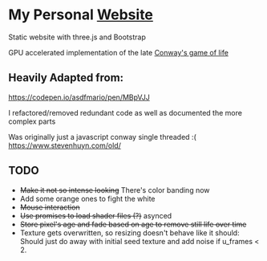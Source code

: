 # My Personal [Website](https://stevenhuyn.github.io)

Static website with three.js and Bootstrap

GPU accelerated implementation of the late [Conway's game of life](https://en.wikipedia.org/wiki/Conway%27s_Game_of_Life)

## Heavily Adapted from:

https://codepen.io/asdfmario/pen/MBpVJJ

I refactored/removed redundant code as well as documented the more complex parts

Was originally just a javascript conway single threaded :(
https://www.stevenhuyn.com/old/

## TODO

- ~~Make it not so intense looking~~ There's color banding now
- Add some orange ones to fight the white
- ~~Mouse interaction~~
- ~~Use promises to load shader files (?)~~ asynced
- ~~Store pixel's age and fade based on age to remove still life over time~~
- Texture gets overwritten, so resizing doesn't behave like it should: Should just do away with initial seed texture and add noise if u_frames < 2.
